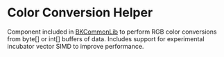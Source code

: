 # Color Conversion Helper
Component included in [BKCommonLib](https://github.com/bergerhealer/BKCommonLib/) to perform RGB color conversions from byte[] or int[] buffers of data. Includes support for experimental incubator vector SIMD to improve performance.

